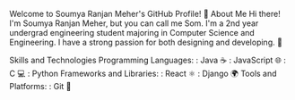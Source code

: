 Welcome to Soumya Ranjan Meher's GitHub Profile! 👋
About Me
Hi there! I'm Soumya Ranjan Meher, but you can call me Som. I'm a 2nd year undergrad engineering student majoring in Computer Science and Engineering. I have a strong passion for both designing and developing. 🚀

Skills and Technologies
Programming Languages:
: Java ☕
: JavaScript 🌐
: C 💻
: Python
Frameworks and Libraries:
: React ⚛️
: Django 🌍
Tools and Platforms:
: Git 🐙

